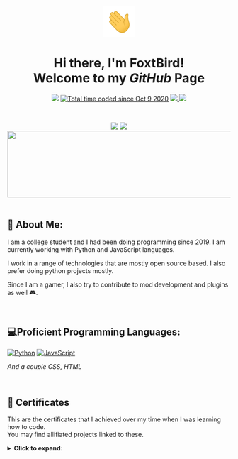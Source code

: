 
<div class="entry" align="center">
  <img src="https://github.com/Code-Blender-7/assets/blob/main/Code-Blender-7/waving_hand_sign_1024.gif?raw=true" width=70>
  <h1>Hi there, I'm FoxtBird!</br>Welcome to my <i>GitHub</i> Page</h1>
</div>

<div class="header-content" align=center>
  <img src="https://komarev.com/ghpvc/?username=Code-Blender-7&style=for-the-badge&color=blueviolet">
  <a href="https://wakatime.com/@Climax_"><img src="https://wakatime.com/badge/user/34b1e2ae-391a-48f8-9cf7-97c20295d7c6.svg?style=for-the-badge" alt="Total time coded since Oct 9 2020" /></a>
  <a href="https://www.twitter.com/@Black_2_white" target="_blank">
    <img src="https://img.shields.io/badge/Twitter-blue?style=for-the-badge&logo=twitter&logoColor=white"/>
  </a>
  <a href="https://www.instagram.com/_foxtbird_/" target="_blank">
    <img src="https://img.shields.io/badge/Instragram-purple?style=for-the-badge&logo=appveyor&logoColor=white"/></a>
</div>

<!-- STATS DETAILS SECTION --->

&nbsp;
<div align="center">
  <picture>
  <source 
    srcset="https://github-readme-stats.vercel.app/api?username=Code-Blender-7&show_icons=true&theme=radical&text_color=ffffff&border_color=800080&custom_title=GitHub+Stats"
    media="(prefers-color-scheme: dark)"
  />
  <source
    srcset="https://github-readme-stats.vercel.app/api?username=Code-Blender-7&show_icons=true&theme=swift&border_color=000000&custom_title=GitHub+Stats"
    media="(prefers-color-scheme: light), (prefers-color-scheme: no-preference)"
  />
  <img src="https://github-readme-stats.vercel.app/api?username=Code-Blender-7&show_icons=true&theme=swift&border_color=000000&custom_title=GitHub+Stats"/>
  </picture>

  <picture>
  <source 
    srcset="https://github-readme-stats.vercel.app/api/top-langs/?username=Code-Blender-7&layout=compact&theme=radical&text_color=ffffff&border_color=800080&custom_title=Most+Active+Languages"
    media="(prefers-color-scheme: dark)"
  />
  <source
    srcset="https://github-readme-stats.vercel.app/api/top-langs/?username=Code-Blender-7&layout=compact&theme=swift&border_color=000000&custom_title=Most+Active+Languages"
    media="(prefers-color-scheme: light), (prefers-color-scheme: no-preference)"
  />
  <img src="https://github-readme-stats.vercel.app/api/top-langs/?username=Code-Blender-7&layout=compact&theme=swift&border_color=000000&custom_title=Most+Active+Languages"  width=413/>
  </picture>

  <picture>
  <source 
    srcset="https://github-readme-stats.vercel.app/api/wakatime?username=Climax_&theme=radical&text_color=ffffff&layout=compact&border_color=800080"
    media="(prefers-color-scheme: dark)"
  />
  <source
    srcset="https://github-readme-stats.vercel.app/api/wakatime?username=Climax_&theme=swift&layout=compact&border_color=000000"
    media="(prefers-color-scheme: light), (prefers-color-scheme: no-preference)"
  />
  <img src="https://github-readme-stats.vercel.app/api/wakatime?username=Climax_&theme=swift&layout=compact&border_color=000000" width="600" height="150" />
  </picture>
</div>
&nbsp;


<!-- STATS DETAILS SECTION ABOVE--->


<div>
<h2><b>📄 About Me:</b></h2>
<p> I am a college student and I had been doing programming since 2019. I am currently working with Python and JavaScript languages. </p>
<p>I work in a range of technologies that are mostly open source based. I also prefer doing python projects mostly.</p>

<p>Since I am a gamer, I also try to contribute to mod development and plugins as well 🎮.</p>
</div>
&nbsp;


<div>
  <h2><b>💻Proficient Programming Languages:</b></h2>
  <a href="https://www.python.org/psf-landing/"><img src="https://img.shields.io/badge/Python-yellow?style=for-the-badge&logo=Python&logoColor=blue&logoWidth=20&link=https://www.python.org/psf-landing/" alt="Python" /></a>
  <a href="https://developer.mozilla.org/en-US/docs/Learn/Getting_started_with_the_web/JavaScript_basics"><img src="https://img.shields.io/badge/JavaScript-black?style=for-the-badge&logo=JavaScript&logoColor=Black&logoWidth=20&link=https://developer.mozilla.org/en-US/docs/Learn/Getting_started_with_the_web/JavaScript_basics" alt="JavaScript" /></a>
  <p><i>And a couple CSS, HTML</i></p>
</div>

&nbsp;
<div class="certificate">
  <h2><b>🌟 Certificates</b></h2>
  <p>This are the certificates that I achieved over my time when I was learning how to code. </br>You may find allifiated projects linked to these.</p>
  <details>
    <summary>
      <b>Click to expand:</b>
    </summary>
  <div class="certificate-holder" align="center">
        &nbsp;
        <p><i>JavaScript Certificate. Thank you Jonas for being my instructor/teacher since the start of my javaScript adventure</p></i>
        <img src="https://github.com/Code-Blender-7/assets/blob/main/Code-Blender-7/certificates/Udemy%20Complete%20JavaScript%20Course%20Zero%20to%20Hero.jpg?raw=true" width="650""/>
  </div>
  </details>
</div>
